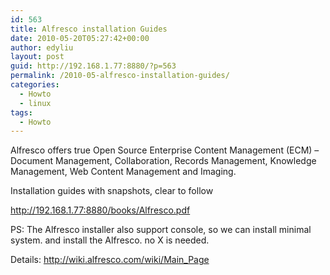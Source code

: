 ```yaml
---
id: 563
title: Alfresco installation Guides
date: 2010-05-20T05:27:42+00:00
author: edyliu
layout: post
guid: http://192.168.1.77:8880/?p=563
permalink: /2010-05-alfresco-installation-guides/
categories:
  - Howto
  - linux
tags:
  - Howto
---
```

Alfresco offers true Open Source Enterprise Content Management (ECM) &#8211; Document Management, Collaboration, Records Management, Knowledge Management, Web Content Management and Imaging.

Installation guides with snapshots, clear to follow
  
http://192.168.1.77:8880/books/Alfresco.pdf

PS: The Alfresco installer also support console, so we can install minimal system. and install the Alfresco. no X is needed.
  
Details: http://wiki.alfresco.com/wiki/Main_Page